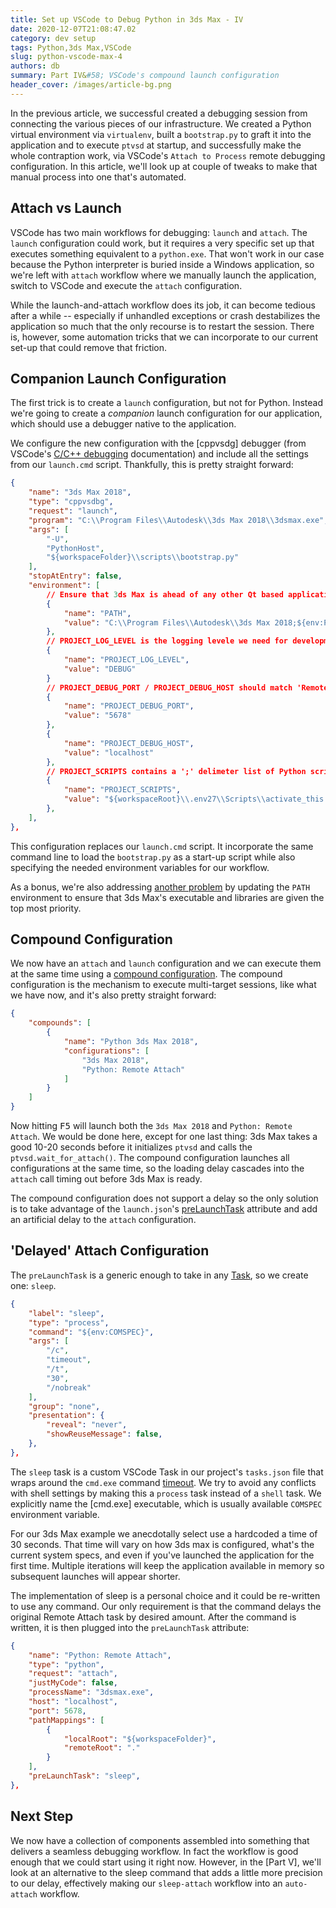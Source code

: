 ```yaml
---
title: Set up VSCode to Debug Python in 3ds Max - IV
date: 2020-12-07T21:08:47.02
category: dev setup
tags: Python,3ds Max,VSCode
slug: python-vscode-max-4
authors: db
summary: Part IV&#58; VSCode's compound launch configuration
header_cover: /images/article-bg.png
---
```


In the previous article, we successful created a debugging session from connecting the various pieces of our infrastructure.  We created a Python virtual environment via `virtualenv`, built a `bootstrap.py` to graft it into the application and to execute `ptvsd` at startup, and successfully make the whole contraption work, via VSCode's `Attach to Process` remote debugging configuration. In this article, we'll look up at couple of tweaks to make that manual process into one that's automated.

## Attach vs Launch

VSCode has two main workflows for debugging: `launch` and `attach`.  The `launch` configuration could work, but it requires a very specific set up that executes something equivalent to a `python.exe`.  That won't work in our case because the Python interpreter is buried inside a Windows application, so we're left with `attach` workflow where we manually launch the application, switch to VSCode and execute the `attach` configuration.

While the launch-and-attach workflow does its job, it can become tedious after a while -- especially if unhandled exceptions or crash destabilizes the application so much that the only recourse is to restart the session.  There is, however, some automation tricks that we can incorporate to our current set-up that could remove that friction.

## Companion Launch Configuration

The first trick is to create a `launch` configuration, but not for Python.
Instead we're going to create a *companion* launch configuration for our application, which should use a debugger native to the application.

We configure the new configuration with the [cppvsdg] debugger (from VSCode's [C/C++ debugging] documentation) and include all the settings from our `launch.cmd` script.  Thankfully, this is pretty straight forward:

```json
{
    "name": "3ds Max 2018",
    "type": "cppvsdbg",
    "request": "launch",
    "program": "C:\\Program Files\\Autodesk\\3ds Max 2018\\3dsmax.exe",
    "args": [
        "-U",
        "PythonHost",
        "${workspaceFolder}\\scripts\\bootstrap.py"
    ],
    "stopAtEntry": false,
    "environment": [
        // Ensure that 3ds Max is ahead of any other Qt based application.
        {
            "name": "PATH",
            "value": "C:\\Program Files\\Autodesk\\3ds Max 2018;${env:PATH}"
        },
        // PROJECT_LOG_LEVEL is the logging levele we need for development
        {
            "name": "PROJECT_LOG_LEVEL",
            "value": "DEBUG"
        }
        // PROJECT_DEBUG_PORT / PROJECT_DEBUG_HOST should match 'Remote Attach'.
        {
            "name": "PROJECT_DEBUG_PORT",
            "value": "5678"
        },
        {
            "name": "PROJECT_DEBUG_HOST",
            "value": "localhost"
        },
        // PROJECT_SCRIPTS contains a ';' delimeter list of Python script to run at startup.
        {
            "name": "PROJECT_SCRIPTS",
            "value": "${workspaceRoot}\\.env27\\Scripts\\activate_this.py"
        },
    ],
},
```

This configuration replaces our `launch.cmd` script.  It incorporate the same command line to load the `bootstrap.py` as a start-up script while also specifying the needed environment variables for our workflow.

As a bonus, we're also addressing [another problem] by updating the `PATH` environment to ensure that 3ds Max's executable and libraries are given the top most priority.

## Compound Configuration

We now have an `attach` and `launch` configuration and we can execute them at the same time using a [compound configuration].  The compound configuration is the mechanism to execute multi-target sessions, like what we have now, and it's also pretty straight forward:

```json
{
    "compounds": [
        {
            "name": "Python 3ds Max 2018",
            "configurations": [
                "3ds Max 2018",
                "Python: Remote Attach"
            ]
        }
    ]
}
```

Now hitting <kbd>F5</kbd> will launch both the `3ds Max 2018` and `Python: Remote Attach`.  We would be done here, except for one last thing:  3ds Max takes a good 10-20 seconds before it initializes `ptvsd` and calls the `ptvsd.wait_for_attach()`.  The compound configuration launches all configurations at the same time, so the loading delay cascades into the `attach` call timing out before 3ds Max is ready.

The compound configuration does not support a delay so the only solution is to take advantage of the `launch.json`'s [preLaunchTask] attribute and add an artificial delay to the `attach` configuration.

## 'Delayed' Attach Configuration

The `preLaunchTask` is a generic enough to take in any [Task], so we create one:  `sleep`.

```json
{
    "label": "sleep",
    "type": "process",
    "command": "${env:COMSPEC}",
    "args": [
        "/c",
        "timeout",
        "/t",
        "30",
        "/nobreak"
    ],
    "group": "none",
    "presentation": {
        "reveal": "never",
        "showReuseMessage": false,
    },
},
```

The `sleep` task is a custom VSCode Task in our project's `tasks.json` file that wraps around the `cmd.exe` command [timeout].  We try to avoid any conflicts with shell settings by making this a `process` task instead of a `shell` task.  We explicitly name the [cmd.exe] executable, which is usually available `COMSPEC` environment variable.

For our 3ds Max example we anecdotally select use a hardcoded a time of 30 seconds.  That time will vary on how 3ds max is configured, what's the current system specs, and even if you've launched the application for the first time.  Multiple iterations will keep the application available in memory so subsequent launches will appear shorter.

The implementation of sleep is a personal choice and it could be re-written to use any command.  Our only requirement is that the command delays the original Remote Attach task by desired amount.  After the command is written, it is then plugged into the `preLaunchTask` attribute:

```json
{
    "name": "Python: Remote Attach",
    "type": "python",
    "request": "attach",
    "justMyCode": false,
    "processName": "3dsmax.exe",
    "host": "localhost",
    "port": 5678,
    "pathMappings": [
        {
            "localRoot": "${workspaceFolder}",
            "remoteRoot": "."
        }
    ],
    "preLaunchTask": "sleep",
},
```

## Next Step

We now have a collection of components assembled into something that delivers a seamless debugging workflow.  In fact the workflow is good enough that we could start using it right now.  However, in the [Part V], we'll look at an alternative to the sleep command that adds a little more precision to our delay, effectively making our `sleep-attach` workflow into an `auto-attach` workflow.

[activate_this.py]: https://github.com/pypa/virtualenv/blob/main/src/virtualenv/activation/python/activate_this.py
[addsitedir]: https://docs.python.org/3/library/site.html#site.addsitedir
[site]: https://docs.python.org/3/library/site.html
[sys.path]: https://docs.python.org/3/library/sys.html#sys.path
[install_requires vs requirements files]: https://packaging.python.org/discussions/install-requires-vs-requirements/
[__main__]: https://docs.python.org/3/library/__main__.html
[debugger mode]: https://code.visualstudio.com/Docs/editor/debugging
[C/C++ debugging]: https://code.visualstudio.com/docs/cpp/launch-json-reference
[compound configuration]: https://code.visualstudio.com/Docs/editor/debugging#_compound-launch-configurations
[another problem]: {filename}2020-10-29-qt-dll-mismatch.md
[prelaunchtask]: https://code.visualstudio.com/Docs/editor/debugging#_launchjson-attributes
[task]: https://code.visualstudio.com/docs/editor/tasks
[timeout]: https://docs.microsoft.com/en-us/previous-versions/windows/it-pro/windows-server-2012-R2-and-2012/cc754891(v=ws.11)
[cmd]: https://docs.microsoft.com/en-us/windows-server/administration/windows-commands/cmd

